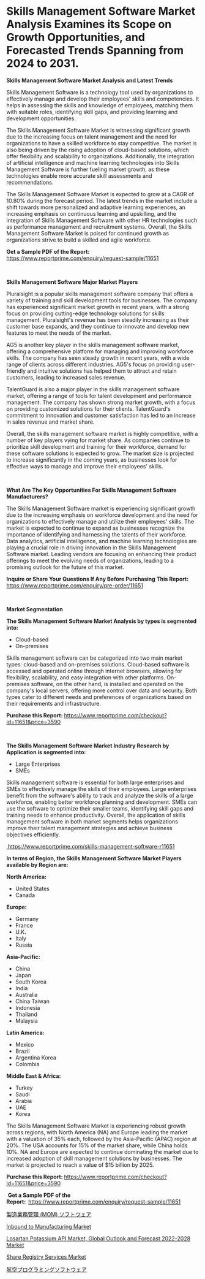 <p><h1>Skills Management Software Market Analysis Examines its Scope on Growth Opportunities, and Forecasted Trends Spanning from 2024 to 2031.</h1></p><p><strong>Skills Management Software Market Analysis and Latest Trends</strong></p>
<p><p>Skills Management Software is a technology tool used by organizations to effectively manage and develop their employees' skills and competencies. It helps in assessing the skills and knowledge of employees, matching them with suitable roles, identifying skill gaps, and providing learning and development opportunities. </p><p>The Skills Management Software Market is witnessing significant growth due to the increasing focus on talent management and the need for organizations to have a skilled workforce to stay competitive. The market is also being driven by the rising adoption of cloud-based solutions, which offer flexibility and scalability to organizations. Additionally, the integration of artificial intelligence and machine learning technologies into Skills Management Software is further fueling market growth, as these technologies enable more accurate skill assessments and recommendations.</p><p>The Skills Management Software Market is expected to grow at a CAGR of 10.80% during the forecast period. The latest trends in the market include a shift towards more personalized and adaptive learning experiences, an increasing emphasis on continuous learning and upskilling, and the integration of Skills Management Software with other HR technologies such as performance management and recruitment systems. Overall, the Skills Management Software Market is poised for continued growth as organizations strive to build a skilled and agile workforce.</p></p>
<p><strong>Get a Sample PDF of the Report:&nbsp;</strong> <a href="https://www.reportprime.com/enquiry/request-sample/11651">https://www.reportprime.com/enquiry/request-sample/11651</a></p>
<p>&nbsp;</p>
<p><strong>Skills Management Software Major Market Players</strong></p>
<p><p>Pluralsight is a popular skills management software company that offers a variety of training and skill development tools for businesses. The company has experienced significant market growth in recent years, with a strong focus on providing cutting-edge technology solutions for skills management. Pluralsight's revenue has been steadily increasing as their customer base expands, and they continue to innovate and develop new features to meet the needs of the market.</p><p>AG5 is another key player in the skills management software market, offering a comprehensive platform for managing and improving workforce skills. The company has seen steady growth in recent years, with a wide range of clients across different industries. AG5's focus on providing user-friendly and intuitive solutions has helped them to attract and retain customers, leading to increased sales revenue.</p><p>TalentGuard is also a major player in the skills management software market, offering a range of tools for talent development and performance management. The company has shown strong market growth, with a focus on providing customized solutions for their clients. TalentGuard's commitment to innovation and customer satisfaction has led to an increase in sales revenue and market share.</p><p>Overall, the skills management software market is highly competitive, with a number of key players vying for market share. As companies continue to prioritize skill development and training for their workforce, demand for these software solutions is expected to grow. The market size is projected to increase significantly in the coming years, as businesses look for effective ways to manage and improve their employees' skills.</p></p>
<p>&nbsp;</p>
<p><strong>What Are The Key Opportunities For Skills Management Software Manufacturers?</strong></p>
<p><p>The Skills Management Software market is experiencing significant growth due to the increasing emphasis on workforce development and the need for organizations to effectively manage and utilize their employees' skills. The market is expected to continue to expand as businesses recognize the importance of identifying and harnessing the talents of their workforce. Data analytics, artificial intelligence, and machine learning technologies are playing a crucial role in driving innovation in the Skills Management Software market. Leading vendors are focusing on enhancing their product offerings to meet the evolving needs of organizations, leading to a promising outlook for the future of this market.</p></p>
<p><strong>Inquire or Share Your Questions If Any Before Purchasing This Report:</strong> <a href="https://www.reportprime.com/enquiry/pre-order/11651">https://www.reportprime.com/enquiry/pre-order/11651</a></p>
<p>&nbsp;</p>
<p><strong>Market Segmentation</strong></p>
<p><strong>The Skills Management Software Market Analysis by types is segmented into:</strong></p>
<p><ul><li>Cloud-based</li><li>On-premises</li></ul></p>
<p><p>Skills management software can be categorized into two main market types: cloud-based and on-premises solutions. Cloud-based software is accessed and operated online through internet browsers, allowing for flexibility, scalability, and easy integration with other platforms. On-premises software, on the other hand, is installed and operated on the company's local servers, offering more control over data and security. Both types cater to different needs and preferences of organizations based on their requirements and infrastructure.</p></p>
<p><strong>Purchase this Report:&nbsp;</strong><a href="https://www.reportprime.com/checkout?id=11651&price=3590">https://www.reportprime.com/checkout?id=11651&price=3590</a></p>
<p>&nbsp;</p>
<p><strong>The Skills Management Software Market Industry Research by Application is segmented into:</strong></p>
<p><ul><li>Large Enterprises</li><li>SMEs</li></ul></p>
<p><p>Skills management software is essential for both large enterprises and SMEs to effectively manage the skills of their employees. Large enterprises benefit from the software's ability to track and analyze the skills of a large workforce, enabling better workforce planning and development. SMEs can use the software to optimize their smaller teams, identifying skill gaps and training needs to enhance productivity. Overall, the application of skills management software in both market segments helps organizations improve their talent management strategies and achieve business objectives efficiently.</p></p>
<p><a href="https://www.reportprime.com/skills-management-software-r11651">&nbsp;https://www.reportprime.com/skills-management-software-r11651</a></p>
<p><strong>In terms of Region, the Skills Management Software Market Players available by Region are:</strong></p>
<p>
    <p> <strong> North America: </strong>
        <ul>
            <li>United States</li>
            <li>Canada</li>
        </ul>
        </p> 
    <p> <strong> Europe: </strong>
        <ul>
            <li>Germany</li>
            <li>France</li>
            <li>U.K.</li>
            <li>Italy</li>
            <li>Russia</li>
        </ul>
        </p> 
    <p> <strong> Asia-Pacific: </strong>
        <ul>
            <li>China</li>
            <li>Japan</li>
            <li>South Korea</li>
            <li>India</li>
            <li>Australia</li>
            <li>China Taiwan</li>
            <li>Indonesia</li>
            <li>Thailand</li>
            <li>Malaysia</li>
        </ul>
        </p> 
    <p> <strong> Latin America: </strong>
        <ul>
            <li>Mexico</li>
            <li>Brazil</li>
            <li>Argentina Korea</li>
            <li>Colombia</li>
        </ul>
        </p> 
    <p> <strong> Middle East & Africa: </strong>
        <ul>
            <li>Turkey</li>
            <li>Saudi</li>
            <li>Arabia</li>
            <li>UAE</li>
            <li>Korea</li>
        </ul>
    </p>
    </p>
<p><p>The Skills Management Software Market is experiencing robust growth across regions, with North America (NA) and Europe leading the market with a valuation of 35% each, followed by the Asia-Pacific (APAC) region at 20%. The USA accounts for 15% of the market share, while China holds 10%. NA and Europe are expected to continue dominating the market due to increased adoption of skill management solutions by businesses. The market is projected to reach a value of $15 billion by 2025.</p></p>
<p><strong>Purchase this Report: </strong><a href="https://www.reportprime.com/checkout?id=11651&price=3590">https://www.reportprime.com/checkout?id=11651&price=3590</a></p>
<p>&nbsp;<strong>Get a Sample PDF of the Report:&nbsp;&nbsp;</strong><a href="https://www.reportprime.com/enquiry/request-sample/11651">https://www.reportprime.com/enquiry/request-sample/11651</a></p>
<p><strong></strong></p>
<p><p><a href="https://medium.com/@alenaieme/%E8%A3%BD%E9%80%A0%E6%A5%AD%E5%8B%99%E7%AE%A1%E7%90%86-mom-%E3%82%BD%E3%83%95%E3%83%88%E3%82%A6%E3%82%A7%E3%82%A2%E5%B8%82%E5%A0%B4%E3%81%AE%E8%A6%8F%E6%A8%A1-%E5%B8%82%E5%A0%B4%E3%82%BB%E3%82%B0%E3%83%A1%E3%83%B3%E3%83%86%E3%83%BC%E3%82%B7%E3%83%A7%E3%83%B3-%E5%B8%82%E5%A0%B4%E3%83%88%E3%83%AC%E3%83%B3%E3%83%89-%E6%88%90%E9%95%B7%E5%88%86%E6%9E%90%E4%BA%88%E6%B8%AC2031%E5%B9%B4%E3%81%BE%E3%81%A7-b8e17ed88efa">製造業務管理 (MOM) ソフトウェア</a></p><p><a href="https://medium.com/@dfght5g/inbound-to-manufacturing-market-share-size-trends-industry-analysis-report-by-type-by-end-use-81b2bafd18cd">Inbound to Manufacturing Market</a></p><p><a href="https://issuu.com/reportprime-2/docs/losartan-potassium-api-market-globa_c475b53d38a784">Losartan Potassium API Market, Global Outlook and Forecast 2022-2028 Market</a></p><p><a href="https://github.com/ChiragRP21/Market-Research-Report-List-6/blob/main/share-registry-services-market.md">Share Registry Services Market</a></p><p><a href="https://medium.com/@lindakreitz2023/%E8%88%AA%E7%A9%BA%E3%83%97%E3%83%AD%E3%82%B0%E3%83%A9%E3%83%9F%E3%83%B3%E3%82%B0%E3%82%BD%E3%83%95%E3%83%88%E3%82%A6%E3%82%A7%E3%82%A2%E7%94%A3%E6%A5%AD%E3%82%BB%E3%82%AF%E3%82%BF%E3%83%BC-2024%E5%B9%B4%E3%81%8B%E3%82%892031%E5%B9%B4%E3%81%BE%E3%81%A7%E3%81%AE%E6%96%B0%E6%8A%80%E8%A1%93%E3%81%A8%E5%B8%82%E5%A0%B4%E5%BD%B1%E9%9F%BF%E3%81%AE%E4%BA%88%E6%B8%AC-666c7e05028a">航空プログラミングソフトウェア</a></p></p>